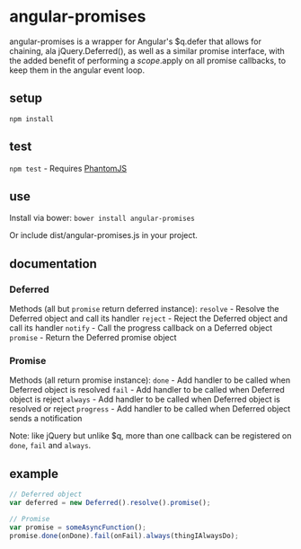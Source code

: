 # angular-promises

angular-promises is a wrapper for Angular's $q.defer that allows for chaining, ala jQuery.Deferred(), as well as a similar promise interface, with the added benefit of performing a $scope.$apply on all promise callbacks, to keep them in the angular event loop.

## setup
`npm install`

## test
`npm test` - Requires [PhantomJS](http://phantomjs.org)

## use
Install via bower:
`bower install angular-promises`

Or include dist/angular-promises.js in your project.

## documentation
### Deferred
Methods (all but `promise` return deferred instance):
`resolve` - Resolve the Deferred object and call its handler
`reject` - Reject the Deferred object and call its handler
`notify` - Call the progress callback on a Deferred object
`promise` - Return the Deferred promise object

### Promise
Methods (all return promise instance):
`done` - Add handler to be called when Deferred object is resolved
`fail` - Add handler to be called when Deferred object is reject
`always` - Add handler to be called when Deferred object is resolved or reject
`progress` - Add handler to be called when Deferred object sends a notification

Note: like jQuery but unlike $q, more than one callback can be registered on `done`, `fail` and `always`.

## example
```javascript
// Deferred object
var deferred = new Deferred().resolve().promise();

// Promise
var promise = someAsyncFunction();
promise.done(onDone).fail(onFail).always(thingIAlwaysDo);
```